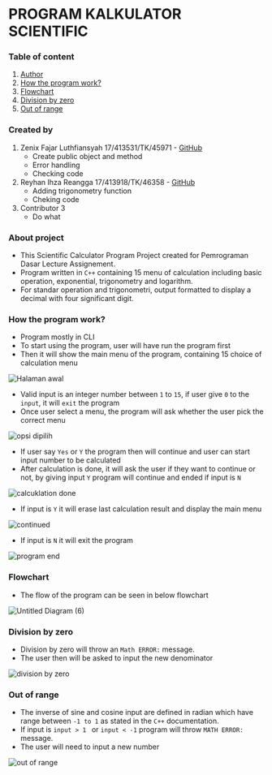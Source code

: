 # PROGRAM KALKULATOR SCIENTIFIC

### Table of content
  1. [Author](https://github.com/HafiedHA/tugas_kalkulator/#created-by)
  2. [How the program work?](https://github.com/HafiedHA/tugas_kalkulator/#how-the-program-work)
  3. [Flowchart](https://github.com/HafiedHA/tugas_kalkulator/#flowchart)
  4. [Division by zero](https://github.com/HafiedHA/tugas_kalkulator/#division-by-zero)
  5. [Out of range](https://github.com/HafiedHA/tugas_kalkulator/#out-of-range)

### Created by
  1. Zenix Fajar Luthfiansyah 17/413531/TK/45971 - [GitHub](https://github.com/zenyxfajar)
     -  Create public object and method
     -  Error handling
     -  Checking code
  2. Reyhan Ihza Reangga 17/413918/TK/46358 - [GitHub](https://github.com/reyhanihza)
     -  Adding trigonometry function
     -  Cheking code
  3. Contributor 3
     -  Do what

### About project

  - This Scientific Calculator Program Project created for Pemrograman Dasar Lecture Assignement. 
  - Program written in `C++` containing 15 menu of calculation including basic operation, exponential, trigonometry and logarithm.
  - For standar operation and trigonometri, output formatted to display a decimal with four significant digit.

### How the program work?

  - Program mostly in CLI
  - To start using the program, user will have run the program first
  - Then it will show the main menu of the program, containing 15 choice of calculation menu
  
  ![Halaman awal](https://user-images.githubusercontent.com/101339523/173419165-b048f2b4-b5ca-4aba-af6d-47b61f07e2fb.jpg) 
  
  - Valid input is an integer number between `1` to `15`, if user give `0` to the `input`, it will `exit` the program
  - Once user select a menu, the program will ask whether the user pick the correct menu
  
  ![opsi dipilih](https://user-images.githubusercontent.com/101339523/173419879-7094b94b-0d50-4eac-aa9b-2244d4515515.jpg)
  
  - If user say `Yes` or `Y` the program then will continue and user can start input number to be calculated
  - After calculation is done, it will ask the user if they want to continue or not, by giving input `Y` program will continue and ended if input is `N`
  
  ![calcuklation done](https://user-images.githubusercontent.com/101339523/173420301-6e34f0ba-8908-461f-9cad-1ecf992cd051.jpg)
  
  - If input is `Y` it will erase last calculation result and display the main menu
 
  ![continued](https://user-images.githubusercontent.com/101339523/173420661-26e2b60d-591b-425a-aff6-f416115602eb.jpg)
  
  - If input is `N` it will exit the program
  
  ![program end](https://user-images.githubusercontent.com/101339523/173421015-9d4d42f9-3040-47fc-97f6-760a1be4c418.jpg)

### Flowchart
  - The flow of the program can be seen in below flowchart
  
  ![Untitled Diagram (6)](https://user-images.githubusercontent.com/101339523/173421208-164851dc-8189-478f-8d06-5cb4985583bd.jpg)
  
 ### Division by zero
  - Division by zero will throw an `Math ERROR:` message.
  - The user then will be asked to input the new denominator
  
  ![division by zero](https://user-images.githubusercontent.com/101339523/173422578-7817be49-b365-4102-9540-14e39999f11a.jpg)
  
 ### Out of range
  - The inverse of sine and cosine input are defined in radian which have range between `-1 to 1` as stated in the `C++` documentation.
  - If input is `input > 1 ` or `input < -1` program will throw `MATH ERROR:` message.
  - The user will need to input a new number
  
  ![out of range](https://user-images.githubusercontent.com/101339523/173423447-a1910dc9-0493-4fd4-bce8-16622b14a8c7.jpg)


